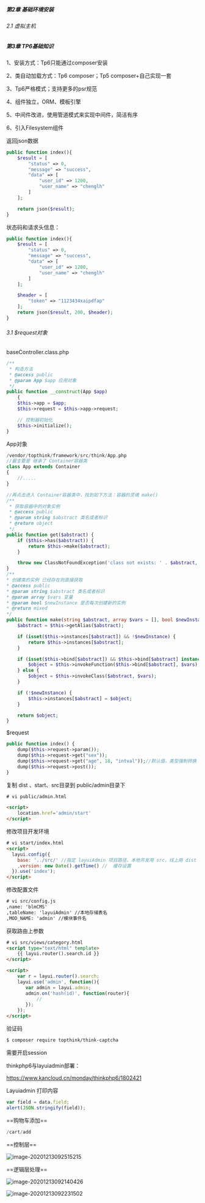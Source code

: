 ##### 第2章 基础环境安装

###### 2.1 虚拟主机









##### 第3章 TP6基础知识



1、安装方式：Tp6只能通过composer安装

2、类自动加载方式：Tp6 composer；Tp5 composer+自己实现一套

3、Tp6严格模式；支持更多的psr规范

4、组件独立，ORM、模板引擎

5、中间件改进，使用管道模式来实现中间件，简洁有序

6、引入Filesystem组件



返回json数据

~~~php
public function index(){
	$result = [
		"status" => 0,
		"message" => "success",
		"data" => [
			"user_id" => 1200,
			"user_name" => "chenglh"
		]
	];

	return json($result);
}
~~~

状态码和请求头信息：

~~~php
public function index(){
	$result = [
		"status" => 0,
		"message" => "success",
		"data" => [
			"user_id" => 1200,
			"user_name" => "chenglh"
		]
	];

	$header = [
		"token" => "1123434xaipdfap"
	];
	return json($result, 200, $header);
}
~~~



###### 3.1 $request对象

baseController.class.php

~~~php
/**
 * 构造方法
 * @access public
 * @param App $app 应用对象
 */
public function __construct(App $app)
	{
	$this->app = $app;
	$this->request = $this->app->request;

	// 控制器初始化
	$this->initialize();
}
~~~

App对象

~~~php
/vendor/topthink/framework/src/think/App.php
//最主要是 继承了 Container容器类
class App extends Container
{
	//.....
}

//再点击进入 Container容器类中，找到如下方法：容器的灵魂 make()
/**
 * 获取容器中的对象实例
 * @access public
 * @param string $abstract 类名或者标识
 * @return object
 */
public function get($abstract) {
	if ($this->has($abstract)) {
		return $this->make($abstract);
	}

	throw new ClassNotFoundException('class not exists: ' . $abstract, $abstract);
}
/**
* 创建类的实例 已经存在则直接获取
* @access public
* @param string $abstract 类名或者标识
* @param array $vars 变量
* @param bool $newInstance 是否每次创建新的实例
* @return mixed
*/
public function make(string $abstract, array $vars = [], bool $newInstance = false) {
	$abstract = $this->getAlias($abstract);

	if (isset($this->instances[$abstract]) && !$newInstance) {
		return $this->instances[$abstract];
	}

	if (isset($this->bind[$abstract]) && $this->bind[$abstract] instanceof Closure) {
		$object = $this->invokeFunction($this->bind[$abstract], $vars);
	} else {
		$object = $this->invokeClass($abstract, $vars);
	}

	if (!$newInstance) {
		$this->instances[$abstract] = $object;
	}

	return $object;
}
~~~



$request

~~~php
public function index() {
	dump($this->request->param());
	dump($this->request->get("sex"));
	dump($this->request->get("age", 18, "intval"));//默认值，类型强制转换
	dump($this->request->post());
}
~~~

























复制 dist 、start、src目录到 public/admin目录下

~~~html
# vi public/admin.html

<script>
    location.href='admin/start'
</script>
~~~



修改项目开发环境

~~~html
# vi start/index.html
<script>
  layui.config({
    base: '../src/' //指定 layuiAdmin 项目路径，本地开发用 src，线上用 dist
    ,version: new Date().getTime() //  缓存设置
  }).use('index');
</script>
~~~



修改配置文件

~~~html
# vi src/config.js
,name: 'blmCMS'
,tableName: 'layuiAdmin' //本地存储表名
,MOD_NAME: 'admin' //模块事件名
~~~



获取路由上参数

~~~html
# vi src/views/category.html
<script type="text/html" template>
    {{ layui.router().search.id }}
</script>

<script>
    var r = layui.router().search;
    layui.use('admin', function(){
       var admin = layui.admin;
       admin.on('hash(id)', function(router){
           //
       });
    });
</script>
~~~



验证码

~~~html
$ composer require topthink/think-captcha
~~~



需要开启session



thinkphp6与layuiadmin部署：

https://www.kancloud.cn/monday/thinkphp6/1802421



Layuiadmin 打印内容

```js
var field = data.field;
alert(JSON.stringify(field));
```



==购物车添加==

~~~php
/cart/add
~~~



==控制层==

![image-20201213092515215](Thinkphp6实战.assets/image-20201213092515215.png)

==逻辑层处理==

![image-20201213092140426](Thinkphp6实战.assets/image-20201213092140426.png)

![image-20201213092231502](Thinkphp6实战.assets/image-20201213092231502.png)




















